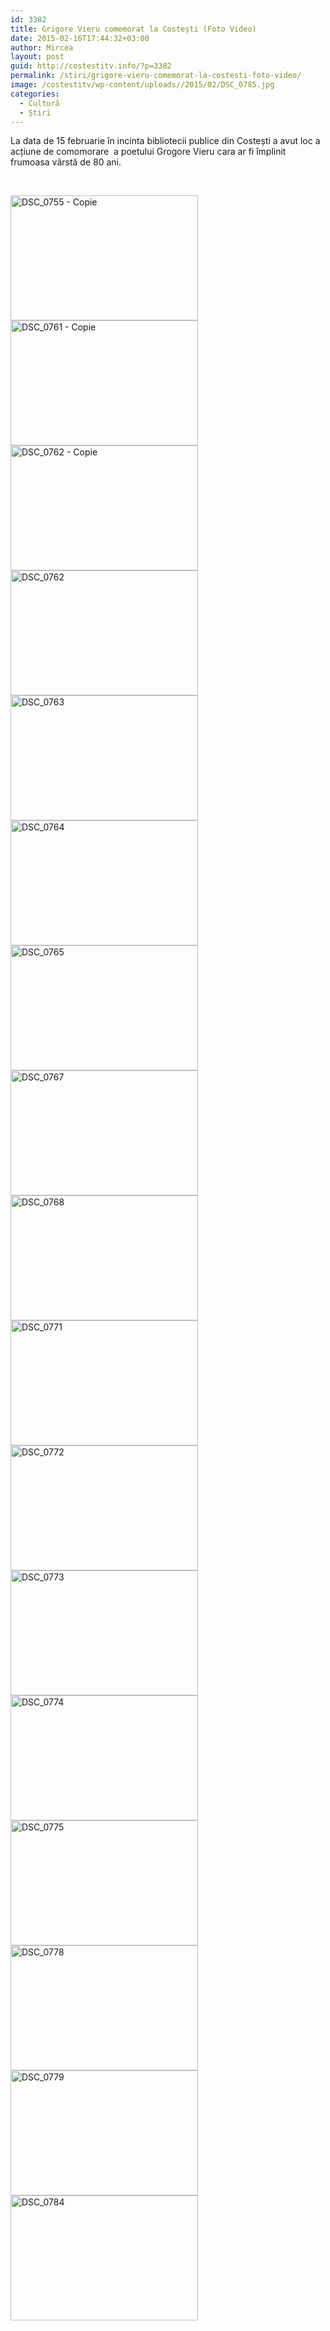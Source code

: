 ```yaml
---
id: 3382
title: Grigore Vieru comemorat la Costești (Foto Video)
date: 2015-02-16T17:44:32+03:00
author: Mircea
layout: post
guid: http://costestitv.info/?p=3382
permalink: /stiri/grigore-vieru-comemorat-la-costesti-foto-video/
image: /costestitv/wp-content/uploads//2015/02/DSC_0785.jpg
categories:
  - Cultură
  - Știri
---
```

La data de 15 februarie în incinta bibliotecii publice din Costești a avut loc a acțiune de comomorare  a poetului Grogore Vieru cara ar fi împlinit frumoasa vârstă de 80 ani.<!--more-->

&nbsp;

[<img class="alignnone size-medium wp-image-3383" src="/costestitv/wp-content/uploads//2015/02/DSC_0755-Copie.jpg" alt="DSC_0755 - Copie" width="300" height="200" srcset="/costestitv/wp-content/uploads//2015/02/DSC_0755-Copie.jpg 300w, /costestitv/wp-content/uploads//2015/02/DSC_0755-Copie.jpg 1024w, /costestitv/wp-content/uploads//2015/02/DSC_0755-Copie.jpg 90w, /costestitv/wp-content/uploads//2015/02/DSC_0755-Copie.jpg 180w, /costestitv/wp-content/uploads//2015/02/DSC_0755-Copie.jpg 95w" sizes="(max-width: 300px) 100vw, 300px" />](/costestitv/wp-content/uploads//2015/02/DSC_0755-Copie.jpg) [<img class="alignnone size-medium wp-image-3384" src="/costestitv/wp-content/uploads//2015/02/DSC_0761-Copie.jpg" alt="DSC_0761 - Copie" width="300" height="200" srcset="/costestitv/wp-content/uploads//2015/02/DSC_0761-Copie.jpg 300w, /costestitv/wp-content/uploads//2015/02/DSC_0761-Copie.jpg 1024w, /costestitv/wp-content/uploads//2015/02/DSC_0761-Copie.jpg 90w, /costestitv/wp-content/uploads//2015/02/DSC_0761-Copie.jpg 180w, /costestitv/wp-content/uploads//2015/02/DSC_0761-Copie.jpg 95w" sizes="(max-width: 300px) 100vw, 300px" />](/costestitv/wp-content/uploads//2015/02/DSC_0761-Copie.jpg) [<img class="alignnone size-medium wp-image-3385" src="/costestitv/wp-content/uploads//2015/02/DSC_0762-Copie.jpg" alt="DSC_0762 - Copie" width="300" height="200" srcset="/costestitv/wp-content/uploads//2015/02/DSC_0762-Copie.jpg 300w, /costestitv/wp-content/uploads//2015/02/DSC_0762-Copie.jpg 1024w, /costestitv/wp-content/uploads//2015/02/DSC_0762-Copie.jpg 90w, /costestitv/wp-content/uploads//2015/02/DSC_0762-Copie.jpg 180w, /costestitv/wp-content/uploads//2015/02/DSC_0762-Copie.jpg 95w" sizes="(max-width: 300px) 100vw, 300px" />](/costestitv/wp-content/uploads//2015/02/DSC_0762-Copie.jpg) [<img class="alignnone size-medium wp-image-3386" src="/costestitv/wp-content/uploads//2015/02/DSC_0762.jpg" alt="DSC_0762" width="300" height="200" srcset="/costestitv/wp-content/uploads//2015/02/DSC_0762.jpg 300w, /costestitv/wp-content/uploads//2015/02/DSC_0762.jpg 1024w, /costestitv/wp-content/uploads//2015/02/DSC_0762.jpg 90w, /costestitv/wp-content/uploads//2015/02/DSC_0762.jpg 180w, /costestitv/wp-content/uploads//2015/02/DSC_0762.jpg 95w" sizes="(max-width: 300px) 100vw, 300px" />](/costestitv/wp-content/uploads//2015/02/DSC_0762.jpg) [<img class="alignnone size-medium wp-image-3387" src="/costestitv/wp-content/uploads//2015/02/DSC_0763.jpg" alt="DSC_0763" width="300" height="200" srcset="/costestitv/wp-content/uploads//2015/02/DSC_0763.jpg 300w, /costestitv/wp-content/uploads//2015/02/DSC_0763.jpg 1024w, /costestitv/wp-content/uploads//2015/02/DSC_0763.jpg 90w, /costestitv/wp-content/uploads//2015/02/DSC_0763.jpg 180w, /costestitv/wp-content/uploads//2015/02/DSC_0763.jpg 95w" sizes="(max-width: 300px) 100vw, 300px" />](/costestitv/wp-content/uploads//2015/02/DSC_0763.jpg) [<img class="alignnone size-medium wp-image-3388" src="/costestitv/wp-content/uploads//2015/02/DSC_0764.jpg" alt="DSC_0764" width="300" height="200" srcset="/costestitv/wp-content/uploads//2015/02/DSC_0764.jpg 300w, /costestitv/wp-content/uploads//2015/02/DSC_0764.jpg 1024w, /costestitv/wp-content/uploads//2015/02/DSC_0764.jpg 90w, /costestitv/wp-content/uploads//2015/02/DSC_0764.jpg 180w, /costestitv/wp-content/uploads//2015/02/DSC_0764.jpg 95w" sizes="(max-width: 300px) 100vw, 300px" />](/costestitv/wp-content/uploads//2015/02/DSC_0764.jpg) [<img class="alignnone size-medium wp-image-3389" src="/costestitv/wp-content/uploads//2015/02/DSC_0765.jpg" alt="DSC_0765" width="300" height="200" srcset="/costestitv/wp-content/uploads//2015/02/DSC_0765.jpg 300w, /costestitv/wp-content/uploads//2015/02/DSC_0765.jpg 1024w, /costestitv/wp-content/uploads//2015/02/DSC_0765.jpg 90w, /costestitv/wp-content/uploads//2015/02/DSC_0765.jpg 180w, /costestitv/wp-content/uploads//2015/02/DSC_0765.jpg 95w" sizes="(max-width: 300px) 100vw, 300px" />](/costestitv/wp-content/uploads//2015/02/DSC_0765.jpg) [<img class="alignnone size-medium wp-image-3390" src="/costestitv/wp-content/uploads//2015/02/DSC_0767.jpg" alt="DSC_0767" width="300" height="200" srcset="/costestitv/wp-content/uploads//2015/02/DSC_0767.jpg 300w, /costestitv/wp-content/uploads//2015/02/DSC_0767.jpg 1024w, /costestitv/wp-content/uploads//2015/02/DSC_0767.jpg 90w, /costestitv/wp-content/uploads//2015/02/DSC_0767.jpg 180w, /costestitv/wp-content/uploads//2015/02/DSC_0767.jpg 95w" sizes="(max-width: 300px) 100vw, 300px" />](/costestitv/wp-content/uploads//2015/02/DSC_0767.jpg) [<img class="alignnone size-medium wp-image-3391" src="/costestitv/wp-content/uploads//2015/02/DSC_0768.jpg" alt="DSC_0768" width="300" height="200" srcset="/costestitv/wp-content/uploads//2015/02/DSC_0768.jpg 300w, /costestitv/wp-content/uploads//2015/02/DSC_0768.jpg 1024w, /costestitv/wp-content/uploads//2015/02/DSC_0768.jpg 90w, /costestitv/wp-content/uploads//2015/02/DSC_0768.jpg 180w, /costestitv/wp-content/uploads//2015/02/DSC_0768.jpg 95w" sizes="(max-width: 300px) 100vw, 300px" />](/costestitv/wp-content/uploads//2015/02/DSC_0768.jpg) [<img class="alignnone size-medium wp-image-3392" src="/costestitv/wp-content/uploads//2015/02/DSC_0771.jpg" alt="DSC_0771" width="300" height="200" srcset="/costestitv/wp-content/uploads//2015/02/DSC_0771.jpg 300w, /costestitv/wp-content/uploads//2015/02/DSC_0771.jpg 1024w, /costestitv/wp-content/uploads//2015/02/DSC_0771.jpg 90w, /costestitv/wp-content/uploads//2015/02/DSC_0771.jpg 180w, /costestitv/wp-content/uploads//2015/02/DSC_0771.jpg 95w" sizes="(max-width: 300px) 100vw, 300px" />](/costestitv/wp-content/uploads//2015/02/DSC_0771.jpg) [<img class="alignnone size-medium wp-image-3393" src="/costestitv/wp-content/uploads//2015/02/DSC_0772.jpg" alt="DSC_0772" width="300" height="200" srcset="/costestitv/wp-content/uploads//2015/02/DSC_0772.jpg 300w, /costestitv/wp-content/uploads//2015/02/DSC_0772.jpg 1024w, /costestitv/wp-content/uploads//2015/02/DSC_0772.jpg 90w, /costestitv/wp-content/uploads//2015/02/DSC_0772.jpg 180w, /costestitv/wp-content/uploads//2015/02/DSC_0772.jpg 95w" sizes="(max-width: 300px) 100vw, 300px" />](/costestitv/wp-content/uploads//2015/02/DSC_0772.jpg) [<img class="alignnone size-medium wp-image-3394" src="/costestitv/wp-content/uploads//2015/02/DSC_0773.jpg" alt="DSC_0773" width="300" height="200" srcset="/costestitv/wp-content/uploads//2015/02/DSC_0773.jpg 300w, /costestitv/wp-content/uploads//2015/02/DSC_0773.jpg 1024w, /costestitv/wp-content/uploads//2015/02/DSC_0773.jpg 90w, /costestitv/wp-content/uploads//2015/02/DSC_0773.jpg 180w, /costestitv/wp-content/uploads//2015/02/DSC_0773.jpg 95w" sizes="(max-width: 300px) 100vw, 300px" />](/costestitv/wp-content/uploads//2015/02/DSC_0773.jpg) [<img class="alignnone size-medium wp-image-3395" src="/costestitv/wp-content/uploads//2015/02/DSC_0774.jpg" alt="DSC_0774" width="300" height="200" srcset="/costestitv/wp-content/uploads//2015/02/DSC_0774.jpg 300w, /costestitv/wp-content/uploads//2015/02/DSC_0774.jpg 1024w, /costestitv/wp-content/uploads//2015/02/DSC_0774.jpg 90w, /costestitv/wp-content/uploads//2015/02/DSC_0774.jpg 180w, /costestitv/wp-content/uploads//2015/02/DSC_0774.jpg 95w" sizes="(max-width: 300px) 100vw, 300px" />](/costestitv/wp-content/uploads//2015/02/DSC_0774.jpg) [<img class="alignnone size-medium wp-image-3396" src="/costestitv/wp-content/uploads//2015/02/DSC_0775.jpg" alt="DSC_0775" width="300" height="200" srcset="/costestitv/wp-content/uploads//2015/02/DSC_0775.jpg 300w, /costestitv/wp-content/uploads//2015/02/DSC_0775.jpg 1024w, /costestitv/wp-content/uploads//2015/02/DSC_0775.jpg 90w, /costestitv/wp-content/uploads//2015/02/DSC_0775.jpg 180w, /costestitv/wp-content/uploads//2015/02/DSC_0775.jpg 95w" sizes="(max-width: 300px) 100vw, 300px" />](/costestitv/wp-content/uploads//2015/02/DSC_0775.jpg) [<img class="alignnone size-medium wp-image-3397" src="/costestitv/wp-content/uploads//2015/02/DSC_0778.jpg" alt="DSC_0778" width="300" height="200" srcset="/costestitv/wp-content/uploads//2015/02/DSC_0778.jpg 300w, /costestitv/wp-content/uploads//2015/02/DSC_0778.jpg 1024w, /costestitv/wp-content/uploads//2015/02/DSC_0778.jpg 90w, /costestitv/wp-content/uploads//2015/02/DSC_0778.jpg 180w, /costestitv/wp-content/uploads//2015/02/DSC_0778.jpg 95w" sizes="(max-width: 300px) 100vw, 300px" />](/costestitv/wp-content/uploads//2015/02/DSC_0778.jpg) [<img class="alignnone size-medium wp-image-3398" src="/costestitv/wp-content/uploads//2015/02/DSC_0779.jpg" alt="DSC_0779" width="300" height="200" srcset="/costestitv/wp-content/uploads//2015/02/DSC_0779.jpg 300w, /costestitv/wp-content/uploads//2015/02/DSC_0779.jpg 1024w, /costestitv/wp-content/uploads//2015/02/DSC_0779.jpg 90w, /costestitv/wp-content/uploads//2015/02/DSC_0779.jpg 180w, /costestitv/wp-content/uploads//2015/02/DSC_0779.jpg 95w" sizes="(max-width: 300px) 100vw, 300px" />](/costestitv/wp-content/uploads//2015/02/DSC_0779.jpg) [<img class="alignnone size-medium wp-image-3399" src="/costestitv/wp-content/uploads//2015/02/DSC_0784.jpg" alt="DSC_0784" width="300" height="200" srcset="/costestitv/wp-content/uploads//2015/02/DSC_0784.jpg 300w, /costestitv/wp-content/uploads//2015/02/DSC_0784.jpg 1024w, /costestitv/wp-content/uploads//2015/02/DSC_0784.jpg 90w, /costestitv/wp-content/uploads//2015/02/DSC_0784.jpg 180w, /costestitv/wp-content/uploads//2015/02/DSC_0784.jpg 95w" sizes="(max-width: 300px) 100vw, 300px" />](/costestitv/wp-content/uploads//2015/02/DSC_0784.jpg)